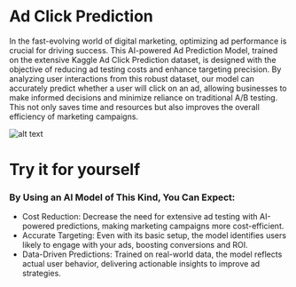 # Ad Click Prediction

In the fast-evolving world of digital marketing, optimizing ad performance is crucial for driving success. This AI-powered Ad Prediction Model, trained on the extensive Kaggle Ad Click Prediction dataset, is designed with the objective of reducing ad testing costs and enhance targeting precision.
By analyzing user interactions from this robust dataset, our model can accurately predict whether a user will click on an ad, allowing businesses to make informed decisions and minimize reliance on traditional A/B testing. This not only saves time and resources but also improves the overall efficiency of marketing campaigns.

![alt text](https://www.brandchemistry.com.au/hubfs/blog-files/bc-blog-How-to-improve-LinkedIn-ads-with-A_B-split-tests.png)

# Try it for yourself

### By Using an AI Model of This Kind, You Can Expect:
* Cost Reduction: Decrease the need for extensive ad testing with AI-powered predictions, making marketing campaigns more cost-efficient.
* Accurate Targeting: Even with its basic setup, the model identifies users likely to engage with your ads, boosting conversions and ROI.
* Data-Driven Predictions: Trained on real-world data, the model reflects actual user behavior, delivering actionable insights to improve ad strategies.

